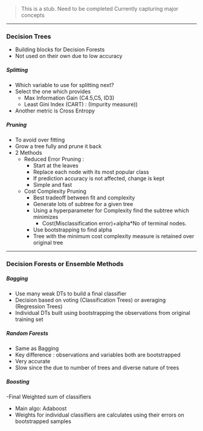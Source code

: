 > This is a stub. Need to be completed
> Currently capturing major concepts
---
### **Decision Trees**

- Building blocks for Decision Forests
- Not used on their own due to low accuracy

##### Splitting
- Which variable to use for splitting next?
- Select the one which provides
  - Max Information Gain (C4.5,C5, ID3)
  - Least Gini Index (CART) : (Impurity measure))
- Another metric is Cross Entropy
  

##### Pruning
- To avoid over fitting
- Grow a tree fully and prune it back
- 2 Methods
  - Reduced Error Pruning :
    - Start at the leaves
    - Replace each node with its most popular class
    - If prediction accuracy is not affected, change is kept
    - Simple and fast
  - Cost Complexity Pruning
    - Best tradeoff between fit and complexity
    - Generate lots of subtree for a given tree
    - Using a hyperparameter  for Complexity find the subtree which minimizes
      - Cost(Misclassification error)+alpha*No of terminal nodes.
    - Use bootstrapping to find alpha
    - Tree with the minimum cost complexity measure is retained over original tree



---

### **Decision Forests** or Ensemble Methods

##### Bagging
- Use many weak DTs to build a final classifier
- Decision based on voting (Classification Trees) or averaging (Regression Trees)
- Individual DTs built using bootstrapping the observations from original training set


##### Random Forests
- Same as Bagging
- Key difference : observations and variables both are bootstrapped
- Very accurate
- Slow since the due to number of trees and diverse nature of trees

##### Boosting
-Final Weighted sum of classifiers
- Main algo: Adaboost
- Weights for individual classifiers are calculates using their errors on bootstrapped samples
